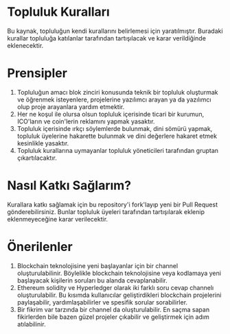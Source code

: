 Topluluk Kuralları
====================

Bu kaynak, topluluğun kendi kurallarını belirlemesi için yaratılmıştır. Buradaki kurallar topluluğa katılanlar tarafından tartışılacak ve karar verildiğinde eklenecektir.

Prensipler
=========

1. Topluluğun amacı blok zinciri konusunda teknik bir topluluk oluşturmak ve öğrenmek isteyenlere, projelerine yazılımcı arayan ya da yazılımcı olup proje arayanlara yardım etmektir.
2. Her ne koşul ile olursa olsun topluluk içerisinde ticari bir kurumun, ICO'ların ve coin'lerin reklamını yapmak yasaktır.
3. Topluluk içerisinde ırkçı söylemlerde bulunmak, dini sömürü yapmak, topluluk üyelerine hakarette bulunmak ve dini değerlere hakaret etmek kesinlikle yasaktır.
4. Topluluk kurallarına uymayanlar topluluk yöneticileri tarafından gruptan çıkartılacaktır.

Nasıl Katkı Sağlarım?
==============
Kurallara katkı sağlamak için bu repository'i fork'layıp yeni bir Pull Request gönderebilirsiniz. Bunlar topluluk üyeleri tarafından tartışılarak eklenip eklenmeyeceğine karar verilecektir.

Önerilenler
=========

1. Blockchain teknolojisine yeni başlayanlar için bir channel oluşturulabilinir. Böylelikle blockchain teknolojisine veya kodlamaya yeni başlayacak kişilerin soruları bu alanda cevaplanabilir. 
2. Ethereum solidity ve Hyperledger olarak iki farklı soru cevap channelı oluşturulabilir. Bu kısımda kullanıcılar geliştirdikleri blockchain projelerini paylaşabilir, yardımlaşabilirler ve spesifik sorular sorabilirler. 
3. Bir fikrim var tarzında bir channel da oluşturulabilir. En saçma sapan fikirlerden bile bazen güzel projeler çıkabilir ve geliştirmek için adım atılabilinir.

